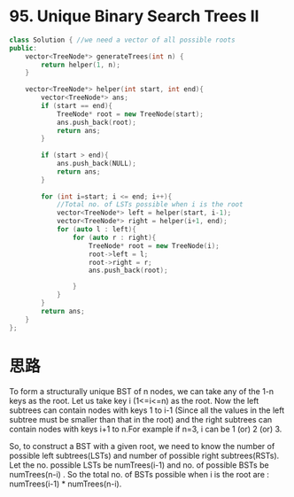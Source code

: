 #  95. Unique Binary Search Trees II

```c++
class Solution { //we need a vector of all possible roots
public:
    vector<TreeNode*> generateTrees(int n) {        
        return helper(1, n);
    }
    
    vector<TreeNode*> helper(int start, int end){
        vector<TreeNode*> ans;
        if (start == end){
            TreeNode* root = new TreeNode(start);
            ans.push_back(root);
            return ans;
        }
        
        if (start > end){
            ans.push_back(NULL);
            return ans;
        }
        
        for (int i=start; i <= end; i++){
            //Total no. of LSTs possible when i is the root
            vector<TreeNode*> left = helper(start, i-1);
            vector<TreeNode*> right = helper(i+1, end);
            for (auto l : left){
                for (auto r : right){
                    TreeNode* root = new TreeNode(i);
                    root->left = l;
                    root->right = r;
                    ans.push_back(root);

                }
            }
        }
        return ans;
    }
};
```

# 思路

To form a structurally unique BST of n nodes, we can take any of the 1-n keys as the root. Let us take key i (1<=i<=n) as the root. Now the left subtrees can contain nodes with keys 1 to i-1 (Since all the values in the left subtree must be smaller than that in the root) and the right subtrees can contain nodes with keys i+1 to n.For example if n=3, i can be 1 (or) 2 (or) 3.

So, to construct a BST with a given root, we need to know the number of possible left subtrees(LSTs) and number of possible right subtrees(RSTs).
Let the no. possible LSTs be numTrees(i-1) and no. of possible BSTs be numTrees(n-i) . So the total no. of BSTs possible when i is the root are : numTrees(i-1) * numTrees(n-i).

